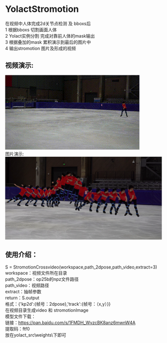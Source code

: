 # YolactStromotion
在视频中人体完成2d关节点检测 及 bboxs后  
1 根据bboxs  切割画面人体  
2 Yolact实例分割 完成对靠前人体的mask输出   
3 根据叠加的mask 累积演示到最后的图片中  
4 输出stromotion 图片及形成的视频
## 视频演示:  
![image](https://github.com/usingnamexia/YolactStromotion/blob/main/demo/StromtionCrossVideo.gif)  
图片演示:  
![image](https://github.com/usingnamexia/YolactStromotion/blob/main/demo/StromtionCrossVideo_mini.png)  
## 使用介绍：  
S = StromotionCrossvideo(workspace,path_2dpose,path_video,extract=3)  
workspace：视频文件所在目录  
path_2dpose：op25b的npz文件路径  
path_video：视频路径  
extract：抽帧参数  
return：S.output  
格式：{'kp2d':{帧号：2dpose},'track':{帧号：（x,y）}}  
在视频目录生成video 和 stromotionImage  
模型文件下载：  
链接：https://pan.baidu.com/s/1FMDH_WvzcBK8anz6mwnW4A   
提取码：ftf0   
放在yolact_src\weights\下即可  
